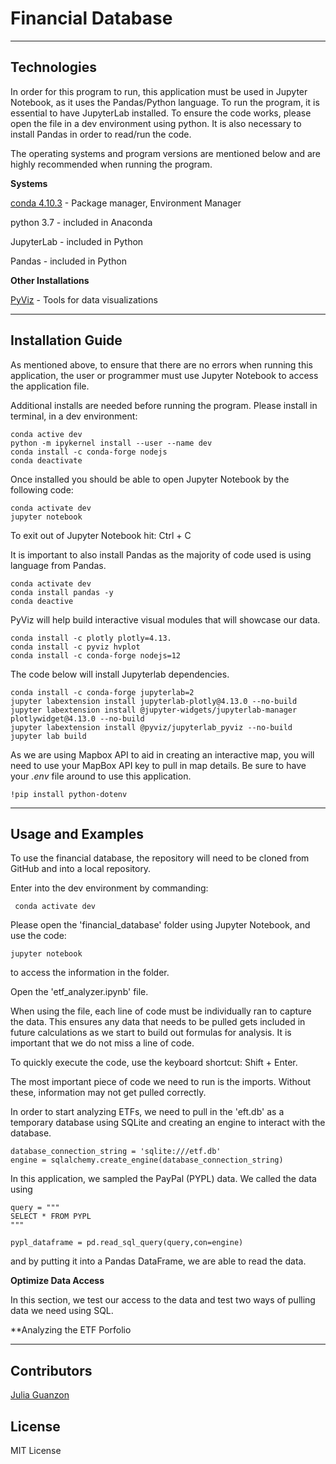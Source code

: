 # Financial Database

---

## Technologies

In order for this program to run, this application must be used in Jupyter Notebook, as it uses the Pandas/Python language. To run the program, it is essential to have JupyterLab installed. To ensure the code works, please open the file in a dev environment using python. It is also necessary to install Pandas in order to read/run the code.

The operating systems and program versions are mentioned below and are highly recommended when running the program.

**Systems**

[conda 4.10.3](https://docs.anaconda.com/anaconda/install/index.html) - Package manager, Environment Manager

python 3.7 - included in Anaconda

JupyterLab - included in Python 

Pandas - included in Python

**Other Installations**

[PyViz](https://pyviz.org/) - Tools for data visualizations


---

## Installation Guide

As mentioned above, to ensure that there are no errors when running this application, the user or programmer must use Jupyter Notebook to access the application file. 

Additional installs are needed before running the program. Please install in terminal, in a dev environment:

```JupyterLab
conda active dev
python -m ipykernel install --user --name dev
conda install -c conda-forge nodejs
conda deactivate

```
Once installed you should be able to open Jupyter Notebook by the following code:

```
conda activate dev
jupyter notebook
```

To exit out of Jupyter Notebook hit: Ctrl + C

It is important to also install Pandas as the majority of code used is using language from Pandas.

```Pandas
conda activate dev
conda install pandas -y
conda deactive
```

PyViz will help build interactive visual modules that will showcase our data.

```
conda install -c plotly plotly=4.13.
conda install -c pyviz hvplot
conda install -c conda-forge nodejs=12
```

The code below will install Jupyterlab dependencies.

```
conda install -c conda-forge jupyterlab=2
jupyter labextension install jupyterlab-plotly@4.13.0 --no-build
jupyter labextension install @jupyter-widgets/jupyterlab-manager plotlywidget@4.13.0 --no-build
jupyter labextension install @pyviz/jupyterlab_pyviz --no-build
jupyter lab build
```

As we are using Mapbox API to aid in creating an interactive map, you will need to use your MapBox API key to pull in map details. Be sure to have your *.env* file around to use this application.

```
!pip install python-dotenv
```



---

## Usage and Examples

To use the financial database, the repository will need to be cloned from GitHub and into a local repository.

Enter into the dev environment by commanding: 

```
 conda activate dev
```

Please open the 'financial_database' folder using Jupyter Notebook, and use the code:

```
jupyter notebook
```
to access the information in the folder.



Open the 'etf_analyzer.ipynb' file.

When using the file, each line of code must be individually ran to capture the data. This ensures any data that needs to be pulled gets included in future calculations as we start to build out formulas for analysis. It is important that we do not miss a line of code.

To quickly execute the code, use the keyboard shortcut: Shift + Enter.

The most important piece of code we need to run is the imports. Without these, information may not get pulled correctly.

In order to start analyzing ETFs, we need to pull in the 'eft.db' as a temporary database using SQLite and creating an engine to interact with the database.

```
database_connection_string = 'sqlite:///etf.db'
engine = sqlalchemy.create_engine(database_connection_string)
```

In this application, we sampled the PayPal (PYPL) data. We called the data using
```
query = """
SELECT * FROM PYPL
"""

pypl_dataframe = pd.read_sql_query(query,con=engine)
```
and by putting it into a Pandas DataFrame, we are able to read the data.

**Optimize Data Access**

In this section, we test our access to the data and test two ways of pulling data we need using SQL.

**Analyzing the ETF Porfolio


---

## Contributors

[Julia Guanzon](www.linkedin.com/in/julia-guanzon)

## License

MIT License
